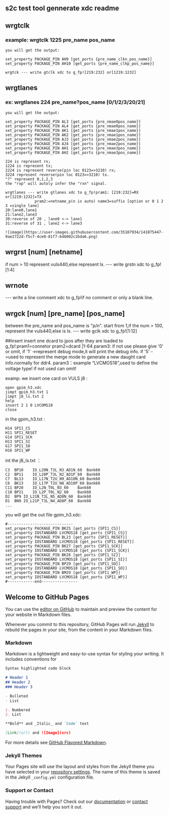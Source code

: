 ## s2c test tool gennerate xdc readme

## wrgtclk
### example: wrgtclk 1225 pre_name pos_name
    you will get the output:

    set_property PACKAGE_PIN AH9 [get_ports {pre_name_clkn_pos_name}]
    set_property PACKAGE_PIN AH10 [get_ports {pre_name_clkp_pos_name}]
    
    wrgtck --- write gtclk xdc to g_fp![219:232] or[1219:1232]

## wrgtlanes
### ex: wrgtlanes 224 pre_name?pos_name [0/1/2/3/20/21]
    you will get the output:
    
    set_property PACKAGE_PIN AL3 [get_ports {pre_nmae0pos_name}]
    set_property PACKAGE_PIN AL4 [get_ports {pre_nmae0pos_name}]
    set_property PACKAGE_PIN AK1 [get_ports {pre_nmae1pos_name}]
    set_property PACKAGE_PIN AK2 [get_ports {pre_nmae1pos_name}]
    set_property PACKAGE_PIN AJ3 [get_ports {pre_nmae2pos_name}]
    set_property PACKAGE_PIN AJ4 [get_ports {pre_nmae2pos_name}]
    set_property PACKAGE_PIN AH1 [get_ports {pre_nmae3pos_name}]
    set_property PACKAGE_PIN AH2 [get_ports {pre_nmae3pos_name}]
    
    224 is represent rx; 
    1224 is represent tx;
    2224 is represent reverse(pin loc 0123=>3210) rx;
    3224 represent reverse(pin loc 0123=>3210) tx.
    "?" represent 0,1,2,3
    the "rxp" will autoly infer the "rxn" signal.
    
    wrgtlanes --- write gtlanes xdc to g_fp!pram1: [219:232]=RX or[1219:1232]=TX
                 pram2:=netname_p(n is auto) name3=suffix [option or 0 1 2 3 =single lane]
    20:lane0,lane1
    21:lane2,lane3
    30:reverse of 20 , lane0 <-> lane1
    31:reverse of 31 , lane2 <-> lane3
    
    ![image](https://user-images.githubusercontent.com/35107934/141075447-9ae2722d-f5cf-4ce0-81f7-646002c2bda6.png)

    
## wrgrst [num] [netname]
 if num > 10  represent vuls440,else represent lx.
 --- write grstn xdc to g_fp![1:4]
 
## wrnote 
 --- write a line comment xdc to g_fp!if no comment or only a blank line.

## wrgck [num] [pre_name] [pos_name]
   between the pre_name and pos_name is "p/n".
   start from 1,if the num > 100, represent the vuls440,else is lx.
--- write gclk xdc to g_fp![1:12]

##insert
insert one dcard to jpos after they are loaded to g_fp!:pram1=connetor pram2=dcard |1-64
param3: if not use please give '0' or omit,
        if '1' ->represent debug mode,it will print the debug info.
        if '5' ->used to represent the merge mode to generate a new daught card info.normally for ddr4.
param3：example “LVCMOS18”,used to define the voltage type!
        if not used can omit!

examp: we insert one card on VULS j8 :
```
open gpim_h3.xdc
jimpt gpim_h3.txt 1
jimpt j8_ls.txt 2
help
insert 2 1 0 LVCOMS18
close
```
in the gpim_h3.txt :
```
H14	SPI1_CS
H11	SPI1_RESET
G14	SPI1_SCK
H13	SPI1_SI
G17	SPI1_SO
H16	SPI1_WP
```
int the j8_ls.txt ：
```
C3	BP10	IO_L20N_T3L_N3_AD1N_60	Bank60
C2	BP11	IO_L20P_T3L_N2_AD1P_60	Bank60
C7	BL13	IO_L17N_T2U_N9_AD10N_60	Bank60
C6	BK13	IO_L17P_T2U_N8_AD10P_60	Bank60
C11	BP20	IO_L2N_T0L_N3_60	Bank60
C10	BP21	IO_L2P_T0L_N2_60	Bank60
D2	BP9	IO_L21N_T3L_N5_AD8N_60	Bank60
D1	BN9	IO_L21P_T3L_N4_AD8P_60	Bank60
...

```
you will get the out file gpim_h3.xdc:
```
#-----------------------------
set_property PACKAGE_PIN BK25 [get_ports {SPI1_CS}]
set_property IOSTANDARD LVCMOS18 [get_ports {SPI1_CS}]
set_property PACKAGE_PIN BL23 [get_ports {SPI1_RESET}]
set_property IOSTANDARD LVCMOS18 [get_ports {SPI1_RESET}]
set_property PACKAGE_PIN BK27 [get_ports {SPI1_SCK}]
set_property IOSTANDARD LVCMOS18 [get_ports {SPI1_SCK}]
set_property PACKAGE_PIN BK26 [get_ports {SPI1_SI}]
set_property IOSTANDARD LVCMOS18 [get_ports {SPI1_SI}]
set_property PACKAGE_PIN BP29 [get_ports {SPI1_SO}]
set_property IOSTANDARD LVCMOS18 [get_ports {SPI1_SO}]
set_property PACKAGE_PIN BM29 [get_ports {SPI1_WP}]
set_property IOSTANDARD LVCMOS18 [get_ports {SPI1_WP}]
#------------end----------------
```










## Welcome to GitHub Pages

You can use the [editor on GitHub](https://github.com/timewh/helloworld/edit/gh-pages/index.md) to maintain and preview the content for your website in Markdown files.

Whenever you commit to this repository, GitHub Pages will run [Jekyll](https://jekyllrb.com/) to rebuild the pages in your site, from the content in your Markdown files.

### Markdown

Markdown is a lightweight and easy-to-use syntax for styling your writing. It includes conventions for

```markdown
Syntax highlighted code block

# Header 1
## Header 2
### Header 3

- Bulleted
- List

1. Numbered
2. List

**Bold** and _Italic_ and `Code` text

[Link](url) and ![Image](src)
```

For more details see [GitHub Flavored Markdown](https://guides.github.com/features/mastering-markdown/).

### Jekyll Themes

Your Pages site will use the layout and styles from the Jekyll theme you have selected in your [repository settings](https://github.com/timewh/helloworld/settings/pages). The name of this theme is saved in the Jekyll `_config.yml` configuration file.

### Support or Contact

Having trouble with Pages? Check out our [documentation](https://docs.github.com/categories/github-pages-basics/) or [contact support](https://support.github.com/contact) and we’ll help you sort it out.
